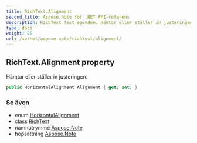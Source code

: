 ```yaml
---
title: RichText.Alignment
second_title: Aspose.Note för .NET API-referens
description: RichText fast egendom. Hämtar eller ställer in justeringen.
type: docs
weight: 20
url: /sv/net/aspose.note/richtext/alignment/
---
```

## RichText.Alignment property

Hämtar eller ställer in justeringen.

```csharp
public HorizontalAlignment Alignment { get; set; }
```

### Se även

* enum [HorizontalAlignment](../../horizontalalignment/)
* class [RichText](../)
* namnutrymme [Aspose.Note](../../richtext/)
* hopsättning [Aspose.Note](../../../)


